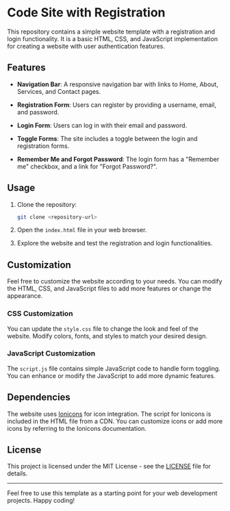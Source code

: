 # Code Site with Registration

This repository contains a simple website template with a registration and login functionality. It is a basic HTML, CSS, and JavaScript implementation for creating a website with user authentication features.

## Features

- **Navigation Bar**: A responsive navigation bar with links to Home, About, Services, and Contact pages.

- **Registration Form**: Users can register by providing a username, email, and password.

- **Login Form**: Users can log in with their email and password.

- **Toggle Forms**: The site includes a toggle between the login and registration forms.

- **Remember Me and Forgot Password**: The login form has a "Remember me" checkbox, and a link for "Forgot Password?".

## Usage

1. Clone the repository:

   ```bash
   git clone <repository-url>
   ```

2. Open the `index.html` file in your web browser.

3. Explore the website and test the registration and login functionalities.

## Customization

Feel free to customize the website according to your needs. You can modify the HTML, CSS, and JavaScript files to add more features or change the appearance.

### CSS Customization

You can update the `style.css` file to change the look and feel of the website. Modify colors, fonts, and styles to match your desired design.

### JavaScript Customization

The `script.js` file contains simple JavaScript code to handle form toggling. You can enhance or modify the JavaScript to add more dynamic features.

## Dependencies

The website uses [Ionicons](https://ionicons.com/) for icon integration. The script for Ionicons is included in the HTML file from a CDN. You can customize icons or add more icons by referring to the Ionicons documentation.

## License

This project is licensed under the MIT License - see the [LICENSE](LICENSE) file for details.

---

Feel free to use this template as a starting point for your web development projects. Happy coding!
